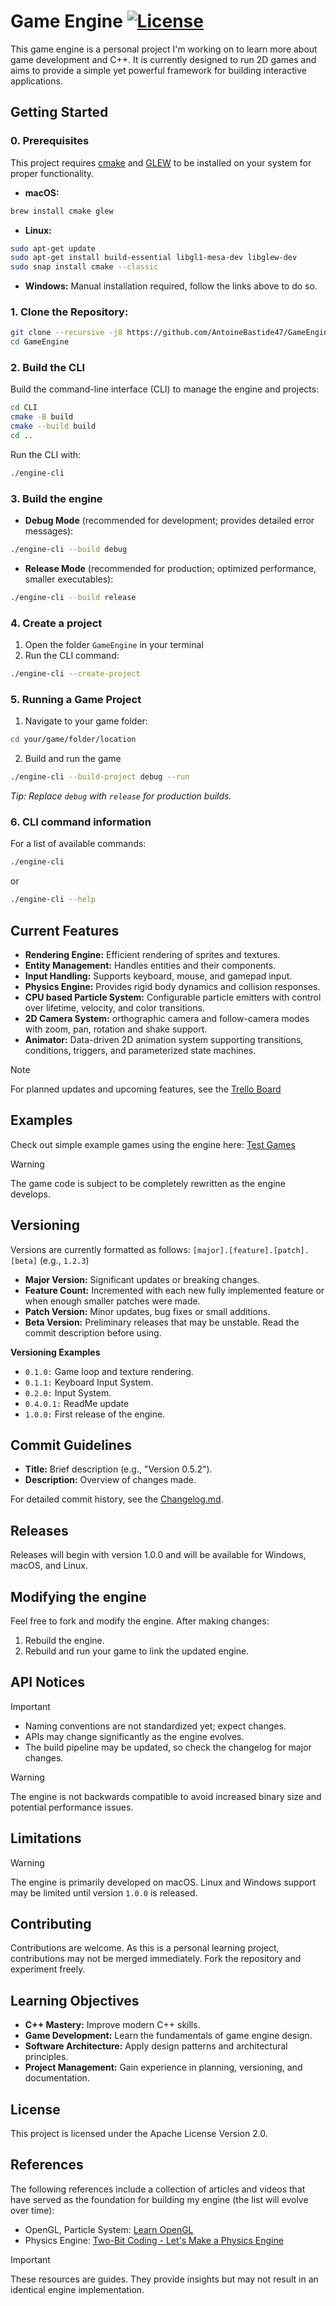 # Game Engine  [![License](https://img.shields.io/badge/License-Apache_2.0-green.svg)](https://github.com/AntoineBastide47/GameEngine/blob/main/LICENSE)
This game engine is a personal project I'm working on to learn more about game development and C++. It is currently
designed to run 2D games and aims to provide a simple yet powerful framework for building interactive applications.

## Getting Started
### 0. Prerequisites
This project requires [cmake](https://cmake.org) and [GLEW](https://github.com/nigels-com/glew?tab=readme-ov-file#build) to be installed on your system for proper functionality.
- **macOS:**
```bash
brew install cmake glew
```
- **Linux:**
```bash
sudo apt-get update
sudo apt-get install build-essential libgl1-mesa-dev libglew-dev
sudo snap install cmake --classic
```
- **Windows:**
Manual installation required, follow the links above to do so.
### 1. Clone the Repository:
```bash
git clone --recursive -j8 https://github.com/AntoineBastide47/GameEngine.git
cd GameEngine
```
### 2. Build the CLI
Build the command-line interface (CLI) to manage the engine and projects:
```bash
cd CLI
cmake -B build
cmake --build build
cd ..
```
Run the CLI with:
```bash
./engine-cli
```
### 3. Build the engine
- **Debug Mode** (recommended for development; provides detailed error messages):
```bash
./engine-cli --build debug
```
- **Release Mode** (recommended for production; optimized performance, smaller executables):
```bash
./engine-cli --build release
```
### 4. Create a project
1. Open the folder `GameEngine` in your terminal
2. Run the CLI command:
```bash
./engine-cli --create-project
```
### 5. Running a Game Project
1. Navigate to your game folder:
```bash
cd your/game/folder/location
```
2. Build and run the game
```bash
./engine-cli --build-project debug --run
```
_Tip: Replace `debug` with `release` for production builds._
### 6. CLI command information
For a list of available commands:
```bash
./engine-cli
```
or
```bash
./engine-cli --help
```

## Current Features
* **Rendering Engine:** Efficient rendering of sprites and textures.
* **Entity Management:** Handles entities and their components.
* **Input Handling:** Supports keyboard, mouse, and gamepad input.
* **Physics Engine:** Provides rigid body dynamics and collision responses.
* **CPU based Particle System:** Configurable particle emitters with control over lifetime, velocity, and color transitions.
* **2D Camera System:** orthographic camera and follow-camera modes with zoom, pan, rotation and shake support.
* **Animator:** Data-driven 2D animation system supporting transitions, conditions, triggers, and parameterized state machines.

> [!NOTE]
> For planned updates and upcoming features, see the
> [Trello Board](https://trello.com/invite/b/67376d9fff131de8914e5da1/ATTI005d420929932a037057431249289ba6283CFF05/game-engine)

## Examples
Check out simple example games using the engine here: [Test Games](https://github.com/AntoineBastide47/TestGames)
> [!WARNING]
> The game code is subject to be completely rewritten as the engine develops.

## Versioning
Versions are currently formatted as follows: `[major].[feature].[patch].[beta]` (e.g., `1.2.3`)<br>
- **Major Version:** Significant updates or breaking changes.
- **Feature Count:** Incremented with each new fully implemented feature or when enough smaller patches were made.
- **Patch Version:** Minor updates, bug fixes or small additions.
- **Beta Version:** Preliminary releases that may be unstable. Read the commit description before using.

**Versioning Examples**
- `0.1.0:` Game loop and texture rendering.
- `0.1.1:` Keyboard Input System.
- `0.2.0:` Input System.
- `0.4.0.1:` ReadMe update
- `1.0.0:` First release of the engine.

## Commit Guidelines
- **Title:** Brief description (e.g., "Version 0.5.2").
- **Description:** Overview of changes made.

For detailed commit history, see the [Changelog.md](https://github.com/AntoineBastide47/GameEngine/blob/main/Changelog.md).

## Releases
Releases will begin with version 1.0.0 and will be available for Windows, macOS, and Linux.

## Modifying the engine
Feel free to fork and modify the engine. After making changes:
1. Rebuild the engine.
2. Rebuild and run your game to link the updated engine.

## API Notices
> [!IMPORTANT]
> - Naming conventions are not standardized yet; expect changes.
> - APIs may change significantly as the engine evolves.
> - The build pipeline may be updated, so check the changelog for major changes.

> [!WARNING]
> The engine is not backwards compatible to avoid increased binary size and potential performance issues.

## Limitations
> [!WARNING]
> The engine is primarily developed on macOS. Linux and Windows support may be limited until version `1.0.0` is released.

## Contributing
Contributions are welcome. As this is a personal learning project, contributions may not be merged immediately. Fork the repository and experiment freely.

## Learning Objectives
* **C++ Mastery:** Improve modern C++ skills.
* **Game Development:** Learn the fundamentals of game engine design.
* **Software Architecture:** Apply design patterns and architectural principles.
* **Project Management:** Gain experience in planning, versioning, and documentation.

## License
This project is licensed under the Apache License Version 2.0.

## References
The following references include a collection of articles and videos that have served as the foundation for building my
engine (the list will evolve over time):
- OpenGL, Particle System: [Learn OpenGL](https://learnopengl.com/)
- Physics Engine: [Two-Bit Coding - Let's Make a Physics Engine](https://www.youtube.com/playlist?list=PLSlpr6o9vURwq3oxVZSimY8iC-cdd3kIs)
> [!Important]
> These resources are guides. They provide insights but may not result in an identical engine implementation.